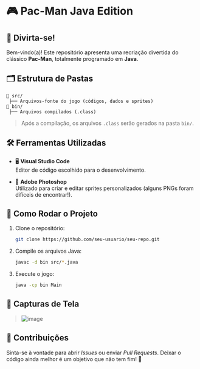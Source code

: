 # 🎮 Pac-Man Java Edition

## 🎉 Divirta-se!

Bem-vindo(a)! Este repositório apresenta uma recriação divertida do clássico **Pac-Man**, totalmente programado em **Java**.

## 🗂️ Estrutura de Pastas

```
📂 src/
 ├── Arquivos-fonte do jogo (códigos, dados e sprites)
📂 bin/
 ├── Arquivos compilados (.class)
```

> Após a compilação, os arquivos `.class` serão gerados na pasta `bin/`.

## 🛠️ Ferramentas Utilizadas

- 🖥️ **Visual Studio Code**  
  Editor de código escolhido para o desenvolvimento.

- 🎨 **Adobe Photoshop**  
  Utilizado para criar e editar sprites personalizados (alguns PNGs foram difíceis de encontrar!).

## 🚀 Como Rodar o Projeto

1. Clone o repositório:
   ```bash
   git clone https://github.com/seu-usuario/seu-repo.git
   ```
2. Compile os arquivos Java:
   ```bash
   javac -d bin src/*.java
   ```
3. Execute o jogo:
   ```bash
   java -cp bin Main
   ```

## 📸 Capturas de Tela

> ![image](https://github.com/user-attachments/assets/87f46b76-dab1-45fb-a158-183e28c22caa)


## 📢 Contribuições

Sinta-se à vontade para abrir *Issues* ou enviar *Pull Requests*. Deixar o código ainda melhor é um objetivo que não tem fim! 🚀
